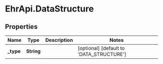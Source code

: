 # EhrApi.DataStructure

## Properties

Name | Type | Description | Notes
------------ | ------------- | ------------- | -------------
**_type** | **String** |  | [optional] [default to &#39;DATA_STRUCTURE&#39;]


